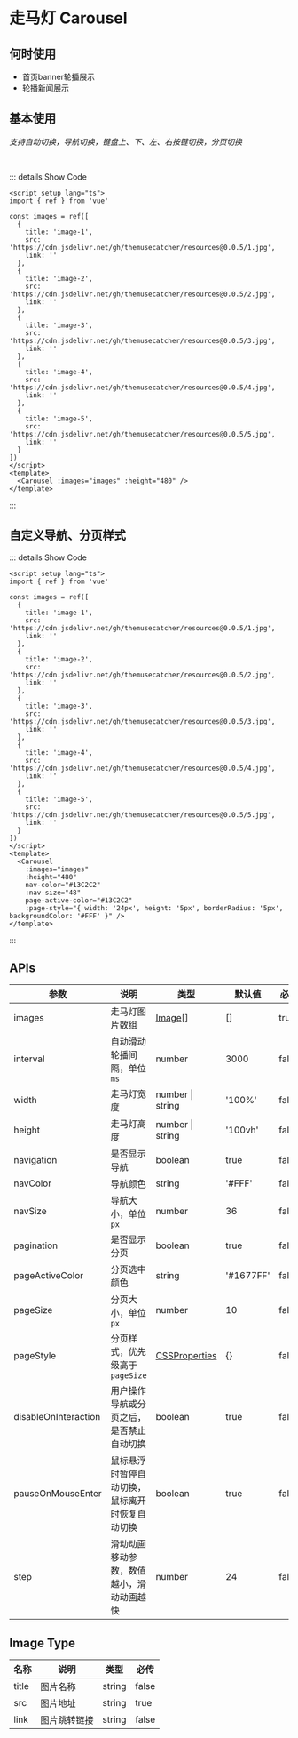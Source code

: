 # 走马灯 Carousel

<BackTop />
<Watermark fullscreen content="Vue Amazing UI" />

## 何时使用

- 首页banner轮播展示
- 轮播新闻展示

<script setup lang="ts">
import { ref } from 'vue'

const images = ref([
  {
    title: 'image-1',
    src: 'https://cdn.jsdelivr.net/gh/themusecatcher/resources@0.0.5/1.jpg',
    link: ''
  },
  {
    title: 'image-2',
    src: 'https://cdn.jsdelivr.net/gh/themusecatcher/resources@0.0.5/2.jpg',
    link: ''
  },
  {
    title: 'image-3',
    src: 'https://cdn.jsdelivr.net/gh/themusecatcher/resources@0.0.5/3.jpg',
    link: ''
  },
  {
    title: 'image-4',
    src: 'https://cdn.jsdelivr.net/gh/themusecatcher/resources@0.0.5/4.jpg',
    link: ''
  },
  {
    title: 'image-5',
    src: 'https://cdn.jsdelivr.net/gh/themusecatcher/resources@0.0.5/5.jpg',
    link: ''
  }
])
</script>

## 基本使用

*支持自动切换，导航切换，键盘上、下、左、右按键切换，分页切换*

<br>

<Carousel :images="images" :height="480" />

::: details Show Code

```vue
<script setup lang="ts">
import { ref } from 'vue'

const images = ref([
  {
    title: 'image-1',
    src: 'https://cdn.jsdelivr.net/gh/themusecatcher/resources@0.0.5/1.jpg',
    link: ''
  },
  {
    title: 'image-2',
    src: 'https://cdn.jsdelivr.net/gh/themusecatcher/resources@0.0.5/2.jpg',
    link: ''
  },
  {
    title: 'image-3',
    src: 'https://cdn.jsdelivr.net/gh/themusecatcher/resources@0.0.5/3.jpg',
    link: ''
  },
  {
    title: 'image-4',
    src: 'https://cdn.jsdelivr.net/gh/themusecatcher/resources@0.0.5/4.jpg',
    link: ''
  },
  {
    title: 'image-5',
    src: 'https://cdn.jsdelivr.net/gh/themusecatcher/resources@0.0.5/5.jpg',
    link: ''
  }
])
</script>
<template>
  <Carousel :images="images" :height="480" />
</template>
```

:::

## 自定义导航、分页样式

<Carousel
  :images="images"
  :height="480"
  nav-color="#13C2C2"
  :nav-size="48"
  page-active-color="#13C2C2"
  :page-style="{ width: '24px', height: '5px', borderRadius: '5px', backgroundColor: '#FFF' }" />

::: details Show Code

```vue
<script setup lang="ts">
import { ref } from 'vue'

const images = ref([
  {
    title: 'image-1',
    src: 'https://cdn.jsdelivr.net/gh/themusecatcher/resources@0.0.5/1.jpg',
    link: ''
  },
  {
    title: 'image-2',
    src: 'https://cdn.jsdelivr.net/gh/themusecatcher/resources@0.0.5/2.jpg',
    link: ''
  },
  {
    title: 'image-3',
    src: 'https://cdn.jsdelivr.net/gh/themusecatcher/resources@0.0.5/3.jpg',
    link: ''
  },
  {
    title: 'image-4',
    src: 'https://cdn.jsdelivr.net/gh/themusecatcher/resources@0.0.5/4.jpg',
    link: ''
  },
  {
    title: 'image-5',
    src: 'https://cdn.jsdelivr.net/gh/themusecatcher/resources@0.0.5/5.jpg',
    link: ''
  }
])
</script>
<template>
  <Carousel
    :images="images"
    :height="480"
    nav-color="#13C2C2"
    :nav-size="48"
    page-active-color="#13C2C2"
    :page-style="{ width: '24px', height: '5px', borderRadius: '5px', backgroundColor: '#FFF' }" />
</template>
```

:::

## APIs

参数 | 说明 | 类型 | 默认值 | 必传
-- | -- | -- | -- | --
images | 走马灯图片数组 | [Image](#image-type)[] | [] | true
interval | 自动滑动轮播间隔，单位`ms` | number | 3000 | false
width | 走马灯宽度 | number &#124; string | '100%' | false
height | 走马灯高度 | number &#124; string | '100vh' | false
navigation | 是否显示导航 | boolean | true | false
navColor | 导航颜色 | string | '#FFF' | false
navSize | 导航大小，单位`px` | number | 36 | false
pagination | 是否显示分页 | boolean | true | false
pageActiveColor | 分页选中颜色 | string | '#1677FF' | false
pageSize | 分页大小，单位`px` | number | 10 | false
pageStyle | 分页样式，优先级高于 `pageSize` | [CSSProperties](https://cn.vuejs.org/api/utility-types.html#cssproperties) | {} | false
disableOnInteraction | 用户操作导航或分页之后，是否禁止自动切换 | boolean | true | false
pauseOnMouseEnter | 鼠标悬浮时暂停自动切换，鼠标离开时恢复自动切换 | boolean | true | false
step | 滑动动画移动参数，数值越小，滑动动画越快 | number | 24 | false

## Image Type

名称 | 说明 | 类型 | 必传
-- | -- | -- | --
title | 图片名称 | string | false
src | 图片地址 | string | true
link | 图片跳转链接 | string | false
